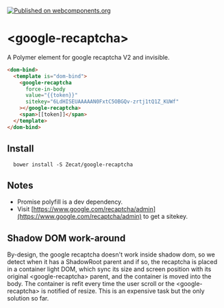 [![Published on webcomponents.org](https://img.shields.io/badge/webcomponents.org-published-blue.svg)](https://www.webcomponents.org/element/Zecat/google-recaptcha)

# \<google-recaptcha\>

A Polymer element for google recaptcha V2 and invisible.

<!--
```
<custom-element-demo>
<template>
<link rel="import" href="google-recaptcha.html">
<link rel="import" href="../promise-polyfill/promise-polyfill-lite.html">
<next-code-block></next-code-block>
</template>
</custom-element-demo>
```
-->
```html
<dom-bind>
  <template is="dom-bind">
    <google-recaptcha
      force-in-body
      value="{{token}}"
      sitekey="6LdHISEUAAAAAN0FxtC5OBGQv-zrtj1tQ1Z_KUWf"
    ></google-recaptcha>
    <span>[[token]]</span>
  </template>
</dom-bind>
```

## Install
```
  bower install -S Zecat/google-recaptcha
```

## Notes

- Promise polyfill is a dev dependency.
- Visit [https://www.google.com/recaptcha/admin](https://www.google.com/recaptcha/admin) to get a sitekey.

## Shadow DOM work-around

By-design, the google recaptcha doesn't work inside shadow dom, so we detect
when it has a ShadowRoot parent and if so, the recaptcha is placed in a
container light DOM, which sync its size and screen position with its original
\<google-recaptcha\> parent, and the container is moved into the body.
The container is refit every time the user scroll or the \<google-recaptcha\> is
notified of resize. This is an expensive task but the only solution so far.
